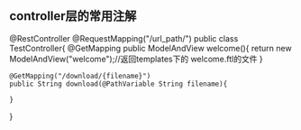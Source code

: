 ## controller层的常用注解

@RestController
@RequestMapping("/url_path/")
public class TestController{
    @GetMapping
    public ModelAndView welcome(){
         return new ModelAndView("welcome");//返回templates下的 welcome.ftl的文件
    }

    @GetMapping("/download/{filename}")
    public String download(@PathVariable String filename){

    }


}


